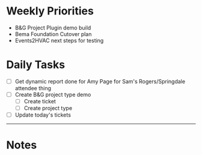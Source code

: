 # Weekly Priorities
- B&G Project Plugin demo build
- Bema Foundation Cutover plan
- Events2HVAC next steps for testing
# Daily Tasks
- [ ] Get dynamic report done for Amy Page for Sam's Rogers/Springdale attendee thing
- [ ] Create B&G project type demo
	- [ ] Create ticket
	- [ ] Create project type
- [ ] Update today's tickets
---
# Notes
